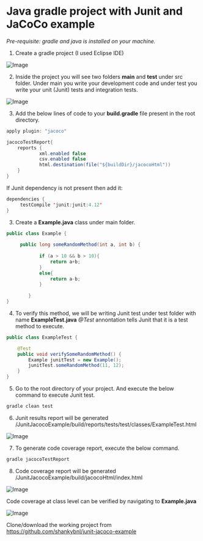 #  Java gradle project with Junit and JaCoCo example

*Pre-requisite: gradle and java is installed on your machine.*

1. Create a gradle project (I used Eclipse IDE)

![Image](https://github.com/shankybnl/junit-jacoco-example/blob/master/images/1.png)

2. Inside the project you will see two folders **main** and **test** under src folder. Under main you write your development  code and under test  you write your unit (Junit) tests and integration tests.

![Image](https://github.com/shankybnl/junit-jacoco-example/blob/master/images/2.png)

3. Add the below lines of code to your **build.gradle** file present in the root directory.

```java
apply plugin: "jacoco" 
```

```java 
jacocoTestReport{
    reports {
            xml.enabled false
            csv.enabled false
            html.destination(file("${buildDir}/jacocoHtml"))
    }
}
```

If Junit dependency is not present then add it:

```java
dependencies {
     testCompile 'junit:junit:4.12'
}
```

3. Create a **Example.java** class under main folder.

```java
public class Example {
	
	 public long someRandomMethod(int a, int b) {
	    	
	    	if (a > 10 && b > 10){
	    		return a+b;
	    	}
	    	else{
	    		return a-b;
	    	}
	       
	    }
}
```
4. To verify this method, we will be writing Junit test under test folder with name **ExampleTest.java**
    *@Test* annontation tells Junit that it is a test method to execute.

```java
public class ExampleTest {

    @Test
	public void verifySomeRandomMethod() {
		Example junitTest = new Example();
		junitTest.someRandomMethod(11, 12);
	}
}
```
5. Go to the root directory of your project. And execute the below command to execute Junit test.

```java
gradle clean test
```

6. Junit results report will be generated /JunitJacocoExample/build/reports/tests/test/classes/ExampleTest.html

![Image](https://github.com/shankybnl/junit-jacoco-example/blob/master/images/5.png)


7. To generate code coverage report, execute the below command.

```java
gradle jacocoTestReport
```

8. Code coverage report will be generated /JunitJacocoExample/build/jacocoHtml/index.html

![Image](https://github.com/shankybnl/junit-jacoco-example/blob/master/images/4.png)

Code coverage at class level can be verified by navigating to **Example.java**

![Image](https://github.com/shankybnl/junit-jacoco-example/blob/master/images/3.png)



Clone/download the working project from https://github.com/shankybnl/junit-jacoco-example

